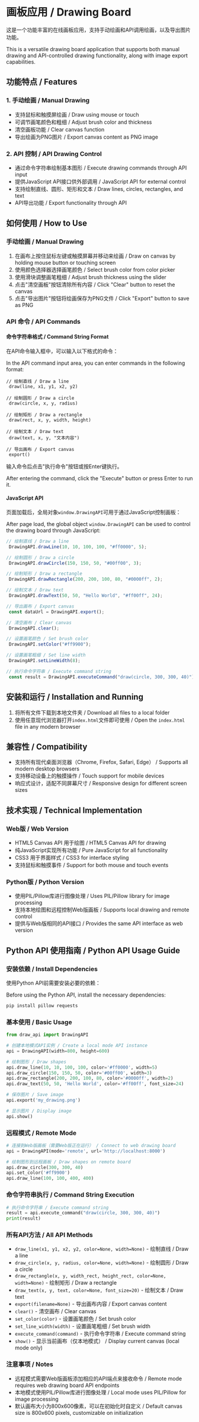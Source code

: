 # 画板应用 / Drawing Board

这是一个功能丰富的在线画板应用，支持手动绘画和API调用绘画，以及导出图片功能。

This is a versatile drawing board application that supports both manual drawing and API-controlled drawing functionality, along with image export capabilities.

## 功能特点 / Features

### 1. 手动绘画 / Manual Drawing
- 支持鼠标和触摸屏绘画 / Draw using mouse or touch
- 可调节画笔颜色和粗细 / Adjust brush color and thickness
- 清空画板功能 / Clear canvas function
- 导出绘画为PNG图片 / Export canvas content as PNG image

### 2. API 控制 / API Drawing Control
- 通过命令字符串绘制基本图形 / Execute drawing commands through API input
- 提供JavaScript API接口供外部调用 / JavaScript API for external control
- 支持绘制直线、圆形、矩形和文本 / Draw lines, circles, rectangles, and text
- API导出功能 / Export functionality through API

## 如何使用 / How to Use

### 手动绘画 / Manual Drawing
1. 在画布上按住鼠标左键或触摸屏幕并移动来绘画 / Draw on canvas by holding mouse button or touching screen
2. 使用颜色选择器选择画笔颜色 / Select brush color from color picker
3. 使用滑块调整画笔粗细 / Adjust brush thickness using the slider
4. 点击"清空画板"按钮清除所有内容 / Click "Clear" button to reset the canvas
5. 点击"导出图片"按钮将绘画保存为PNG文件 / Click "Export" button to save as PNG

### API 命令 / API Commands

#### 命令字符串格式 / Command String Format
在API命令输入框中，可以输入以下格式的命令：

In the API command input area, you can enter commands in the following format:

```
// 绘制直线 / Draw a line
 draw(line, x1, y1, x2, y2)

// 绘制圆形 / Draw a circle
 draw(circle, x, y, radius)

// 绘制矩形 / Draw a rectangle
 draw(rect, x, y, width, height)

// 绘制文本 / Draw text
 draw(text, x, y, "文本内容")

// 导出画布 / Export canvas
 export()
```

输入命令后点击"执行命令"按钮或按Enter键执行。

After entering the command, click the "Execute" button or press Enter to run it.

#### JavaScript API
页面加载后，全局对象`window.DrawingAPI`可用于通过JavaScript控制画板：

After page load, the global object `window.DrawingAPI` can be used to control the drawing board through JavaScript:

```javascript
// 绘制直线 / Draw a line
 DrawingAPI.drawLine(10, 10, 100, 100, "#ff0000", 5);

// 绘制圆形 / Draw a circle
 DrawingAPI.drawCircle(150, 150, 50, "#00ff00", 3);

// 绘制矩形 / Draw a rectangle
 DrawingAPI.drawRectangle(200, 200, 100, 80, "#0000ff", 2);

// 绘制文本 / Draw text
 DrawingAPI.drawText(50, 50, "Hello World", "#ff00ff", 24);

// 导出画布 / Export canvas
 const dataUrl = DrawingAPI.export();

// 清空画布 / Clear canvas
 DrawingAPI.clear();

// 设置画笔颜色 / Set brush color
 DrawingAPI.setColor("#ff9900");

// 设置画笔粗细 / Set line width
 DrawingAPI.setLineWidth(8);

// 执行命令字符串 / Execute command string
 const result = DrawingAPI.executeCommand("draw(circle, 300, 300, 40)");
```

## 安装和运行 / Installation and Running

1. 将所有文件下载到本地文件夹 / Download all files to a local folder
2. 使用任意现代浏览器打开`index.html`文件即可使用 / Open the `index.html` file in any modern browser

## 兼容性 / Compatibility

- 支持所有现代桌面浏览器（Chrome, Firefox, Safari, Edge） / Supports all modern desktop browsers
- 支持移动设备上的触摸操作 / Touch support for mobile devices
- 响应式设计，适配不同屏幕尺寸 / Responsive design for different screen sizes

## 技术实现 / Technical Implementation

### Web版 / Web Version
- HTML5 Canvas API 用于绘图 / HTML5 Canvas API for drawing
- 纯JavaScript实现所有功能 / Pure JavaScript for all functionality
- CSS3 用于界面样式 / CSS3 for interface styling
- 支持鼠标和触摸事件 / Support for both mouse and touch events

### Python版 / Python Version
- 使用PIL/Pillow库进行图像处理 / Uses PIL/Pillow library for image processing
- 支持本地绘图和远程控制Web版画板 / Supports local drawing and remote control
- 提供与Web版相同的API接口 / Provides the same API interface as web version

## Python API 使用指南 / Python API Usage Guide

### 安装依赖 / Install Dependencies

使用Python API前需要安装必要的依赖：

Before using the Python API, install the necessary dependencies:

```bash
pip install pillow requests
```

### 基本使用 / Basic Usage

```python
from draw_api import DrawingAPI

# 创建本地模式API实例 / Create a local mode API instance
api = DrawingAPI(width=800, height=600)

# 绘制图形 / Draw shapes
api.draw_line(10, 10, 100, 100, color='#ff0000', width=5)
api.draw_circle(150, 150, 50, color='#00ff00', width=3)
api.draw_rectangle(200, 200, 100, 80, color='#0000ff', width=2)
api.draw_text(50, 50, 'Hello World', color='#ff00ff', font_size=24)

# 保存图片 / Save image
api.export('my_drawing.png')

# 显示图片 / Display image
api.show()
```

### 远程模式 / Remote Mode

```python
# 连接到Web版画板（需要Web版正在运行） / Connect to web drawing board
api = DrawingAPI(mode='remote', url='http://localhost:8000')

# 绘制图形到远程画板 / Draw shapes on remote board
api.draw_circle(300, 300, 40)
api.set_color('#ff9900')
api.draw_line(100, 100, 400, 400)
```

### 命令字符串执行 / Command String Execution

```python
# 执行命令字符串 / Execute command string
result = api.execute_command("draw(circle, 300, 300, 40)")
print(result)
```

### 所有API方法 / All API Methods

- `draw_line(x1, y1, x2, y2, color=None, width=None)` - 绘制直线 / Draw a line
- `draw_circle(x, y, radius, color=None, width=None)` - 绘制圆形 / Draw a circle
- `draw_rectangle(x, y, width_rect, height_rect, color=None, width=None)` - 绘制矩形 / Draw a rectangle
- `draw_text(x, y, text, color=None, font_size=20)` - 绘制文本 / Draw text
- `export(filename=None)` - 导出画布内容 / Export canvas content
- `clear()` - 清空画布 / Clear canvas
- `set_color(color)` - 设置画笔颜色 / Set brush color
- `set_line_width(width)` - 设置画笔粗细 / Set brush width
- `execute_command(command)` - 执行命令字符串 / Execute command string
- `show()` - 显示当前画布（仅本地模式） / Display current canvas (local mode only)

### 注意事项 / Notes

- 远程模式需要Web版画板添加相应的API端点来接收命令 / Remote mode requires web drawing board API endpoints
- 本地模式使用PIL/Pillow库进行图像处理 / Local mode uses PIL/Pillow for image processing
- 默认画布大小为800x600像素，可以在初始化时自定义 / Default canvas size is 800x600 pixels, customizable on initialization